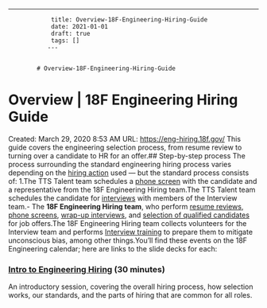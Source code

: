 ---
                title: Overview-18F-Engineering-Hiring-Guide
                date: 2021-01-01    
                draft: true
                tags: []
               ---


            # Overview-18F-Engineering-Hiring-Guide

# Overview | 18F Engineering Hiring Guide
Created: March 29, 2020 8:53 AM
URL: https://eng-hiring.18f.gov/
This guide covers the engineering selection process, from resume review to turning over a candidate to HR for an offer.## Step-by-step process
The process surrounding the standard engineering hiring process varies depending on the [hiring action](https://handbook.tts.gsa.gov/hiring/) used — but the standard process consists of:
1.The TTS Talent team schedules a [phone screen](https://eng-hiring.18f.gov/phone-screens/) with the candidate and a representative from the 18F Engineering Hiring team.The TTS Talent team schedules the candidate for [interviews](https://eng-hiring.18f.gov/interviews/) with members of the Interview team.- The **18F Engineering Hiring team**, who perform [resume reviews](https://eng-hiring.18f.gov/resume-review/), [phone screens](https://eng-hiring.18f.gov/phone-screens/), [wrap-up interviews](https://eng-hiring.18f.gov/interviews/wrap-up/), and [selection of qualified candidates](https://eng-hiring.18f.gov/selection/) for job offers.The 18F Engineering Hiring team collects volunteers for the Interview team and performs [Interview training](https://eng-hiring.18f.gov/) to prepare them to mitigate unconscious bias, among other things.You’ll find these events on the 18F Engineering calendar; here are links to the slide decks for each:
### [Intro to Engineering Hiring](https://docs.google.com/a/gsa.gov/presentation/d/1HNHU7SNz95byy0c70DP54arFzhuRch5rUeC2tbBljdg/edit?usp=sharing) (30 minutes)
An introductory session, covering the overall hiring process, how selection works, our standards, and the parts of hiring that are common for all roles.